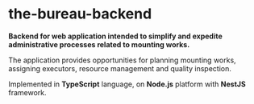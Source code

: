 # the-bureau-backend
**Backend for web application intended to simplify and expedite administrative processes related to mounting works.**

The application provides opportunities for planning mounting works, assigning executors, resource management and quality inspection. 

Implemented in **TypeScript** language, on **Node.js** platform with **NestJS** framework.
